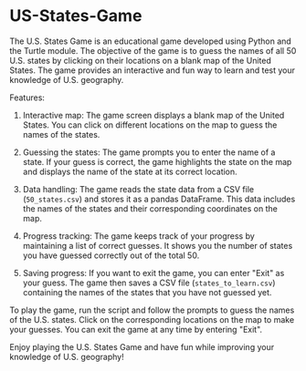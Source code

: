 # US-States-Game
The U.S. States Game is an educational game developed using Python and the Turtle module. The objective of the game is to guess the names of all 50 U.S. states by clicking on their locations on a blank map of the United States. The game provides an interactive and fun way to learn and test your knowledge of U.S. geography.

Features:

1. Interactive map: The game screen displays a blank map of the United States. You can click on different locations on the map to guess the names of the states.

2. Guessing the states: The game prompts you to enter the name of a state. If your guess is correct, the game highlights the state on the map and displays the name of the state at its correct location.

3. Data handling: The game reads the state data from a CSV file (`50_states.csv`) and stores it as a pandas DataFrame. This data includes the names of the states and their corresponding coordinates on the map.

4. Progress tracking: The game keeps track of your progress by maintaining a list of correct guesses. It shows you the number of states you have guessed correctly out of the total 50.

5. Saving progress: If you want to exit the game, you can enter "Exit" as your guess. The game then saves a CSV file (`states_to_learn.csv`) containing the names of the states that you have not guessed yet.

To play the game, run the script and follow the prompts to guess the names of the U.S. states. Click on the corresponding locations on the map to make your guesses. You can exit the game at any time by entering "Exit".

Enjoy playing the U.S. States Game and have fun while improving your knowledge of U.S. geography!
